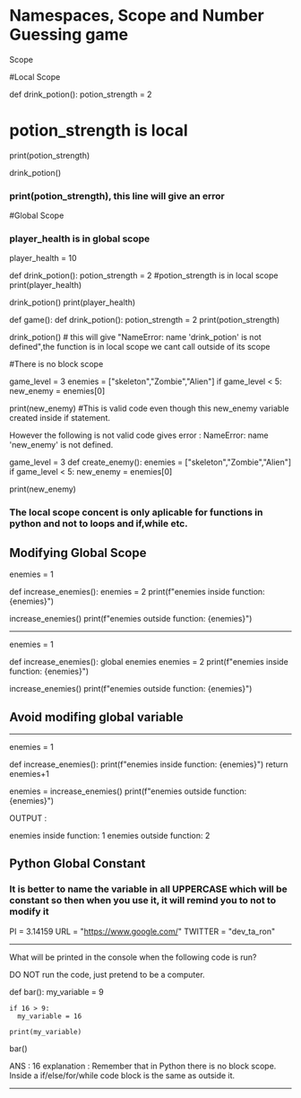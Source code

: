 # Namespaces, Scope and Number Guessing game

Scope 

#Local Scope 

def drink_potion():
  potion_strength = 2 
  # potion_strength is local 
  print(potion_strength)

drink_potion()
### print(potion_strength), this line will give an error

#Global Scope 

### player_health is in global scope
player_health = 10

def drink_potion():
  potion_strength = 2 
  #potion_strength is in local scope
  print(player_health)

drink_potion() 
print(player_health)



def game():
  def drink_potion():
    potion_strength = 2
    print(potion_strength)

drink_potion() # this will give "NameError: name 'drink_potion' is not defined",the function is in local scope we cant call outside of its scope


#There is no block scope 

game_level = 3
enemies = ["skeleton","Zombie","Alien"]
if game_level < 5:
  new_enemy = enemies[0]

print(new_enemy) #This is valid code even though this new_enemy variable created inside if statement. 

However the following is not valid code gives error : NameError: name 'new_enemy' is not defined.

game_level = 3
def create_enemy():
  enemies = ["skeleton","Zombie","Alien"]
  if game_level < 5:
    new_enemy = enemies[0]

print(new_enemy)

### The local scope concent is only aplicable for functions in python and not to loops and if,while etc.


## Modifying Global Scope 

enemies = 1

def increase_enemies():
  enemies = 2
  print(f"enemies inside function: {enemies}")

increase_enemies()
print(f"enemies outside function: {enemies}")

-------------------------------------------------

enemies = 1

def increase_enemies():
  global enemies
  enemies = 2
  print(f"enemies inside function: {enemies}")

increase_enemies()
print(f"enemies outside function: {enemies}")


## Avoid modifing global variable 

-----------------------------------

enemies = 1

def increase_enemies():
  print(f"enemies inside function: {enemies}")
  return enemies+1

enemies = increase_enemies()
print(f"enemies outside function: {enemies}")

OUTPUT :

enemies inside function: 1
enemies outside function: 2


## Python Global Constant 


### It is better to name the variable in all UPPERCASE which will be constant so then when you use it, it will remind you to not to modify it

PI = 3.14159
URL = "https://www.google.com/"
TWITTER = "dev_ta_ron"

-----------------------------------

What will be printed in the console when the following code is run?

DO NOT run the code, just pretend to be a computer.

def bar():
    my_variable = 9
 
    if 16 > 9:
      my_variable = 16
 
    print(my_variable)
 
bar()


ANS : 16 explanation : Remember that in Python there is no block scope. Inside a if/else/for/while code block is the same as outside it.

----------------------------------
